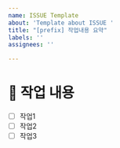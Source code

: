 ```yaml
---
name: ISSUE Template
about: 'Template about ISSUE '
title: "[prefix] 작업내용 요약"
labels: ''
assignees: ''

---
```


# 📌 작업 내용
- [ ] 작업1
- [ ] 작업2
- [ ] 작업3
